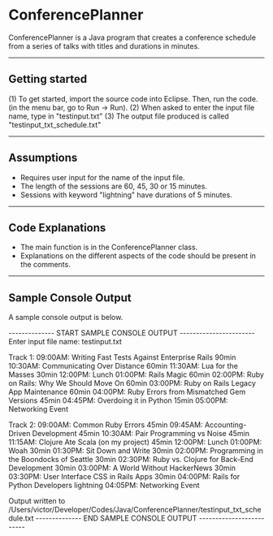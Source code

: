 ConferencePlanner
=================
ConferencePlanner is a Java program that creates a conference schedule from a series of talks with titles and durations in minutes.

---------------
Getting started
---------------
(1) To get started, import the source code into Eclipse. Then, run the code. 
    (in the menu bar, go to Run -> Run).
(2) When asked to enter the input file name, type in "testinput.txt"
(3) The output file produced is called "testinput_txt_schedule.txt" 

-----------
Assumptions
-----------
* Requires user input for the name of the input file.
* The length of the sessions are 60, 45, 30 or 15 minutes.
* Sessions with keyword "lightning" have durations of 5 minutes.

-----------------
Code Explanations
-----------------
* The main function is in the ConferencePlanner class.
* Explanations on the different aspects of the code should be present in the comments.

---------------------
Sample Console Output
---------------------
A sample console output is below.

-------------- START SAMPLE CONSOLE OUTPUT -----------------------
Enter input file name: 
testinput.txt

Track 1:
09:00AM: Writing Fast Tests Against Enterprise Rails  90min
10:30AM: Communicating Over Distance  60min
11:30AM: Lua for the Masses  30min
12:00PM: Lunch 
01:00PM: Rails Magic  60min
02:00PM: Ruby on Rails: Why We Should Move On  60min
03:00PM: Ruby on Rails Legacy App Maintenance  60min
04:00PM: Ruby Errors from Mismatched Gem Versions  45min
04:45PM: Overdoing it in Python  15min
05:00PM: Networking Event 

Track 2:
09:00AM: Common Ruby Errors  45min
09:45AM: Accounting-Driven Development  45min
10:30AM: Pair Programming vs Noise  45min
11:15AM: Clojure Ate Scala (on my project)  45min
12:00PM: Lunch 
01:00PM: Woah  30min
01:30PM: Sit Down and Write  30min
02:00PM: Programming in the Boondocks of Seattle  30min
02:30PM: Ruby vs. Clojure for Back-End Development  30min
03:00PM: A World Without HackerNews  30min
03:30PM: User Interface CSS in Rails Apps  30min
04:00PM: Rails for Python Developers  lightning
04:05PM: Networking Event 

Output written to /Users/victor/Developer/Codes/Java/ConferencePlanner/testinput_txt_schedule.txt
-------------- END SAMPLE CONSOLE OUTPUT -------------------------